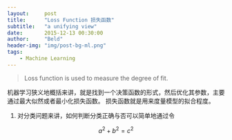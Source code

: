 ```yaml
---
layout:     post
title:      "Loss Function 损失函数"
subtitle:   "a unifying view"
date:       2015-12-13 00:30:00
author:     "Beld"
header-img: "img/post-bg-ml.png"
tags:
    - Machine Learning
---
```


> Loss function is used to measure the degree of fit.

机器学习狭义地概括来讲，就是找到一个决策函数的形式，然后优化其参数，主要通过最大似然或者最小化损失函数。
损失函数就是用来度量模型的拟合程度。

1. 对分类问题来讲，如何判断分类正确与否可以简单地通过令

$$a^2 + b^2 = c^2$$
